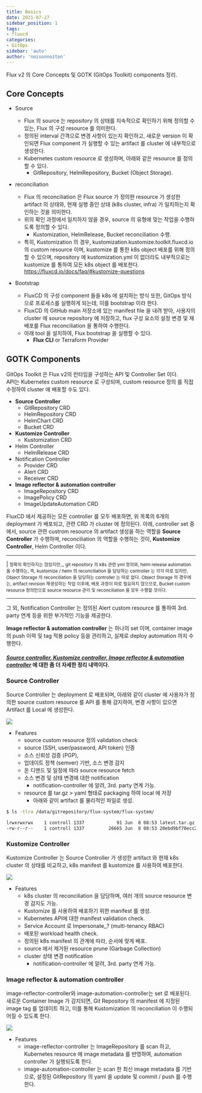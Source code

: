 ```yaml
---
title: Basics
date: 2021-07-27
sidebar_position: 1
tags:
- fluxcd
categories: 
- GitOps
sidebar: 'auto'
author: 'noisonnoiton'
---
```


Flux v2 의 Core Concepts 및 GOTK (GitOps Toolkit) components 정리.

## Core Concepts

- Source
  - Flux 의 source 는 repository 의 상태를 지속적으로 확인하기 위해 정의할 수 있는, Flux 의 구성 resource 를 의미한다.
  - 정의된 interval 간격으로 변경 사항이 있는지 확인하고, 새로운 version 이 확인되면 Flux component 가 실행할 수 있는 artifact 를 cluster 에 내부적으로 생성한다.
  - Kubernetes custom resource 로 생성하며, 아래와 같은 resource 를 정의할 수 있다.
    - GitRepository, HelmRepository, Bucket (Object Storage).

- reconciliation
  - Flux 의 reconciliation 은 Flux source 가 정의한 resource 가 생성한 artifact 의 상태와, 현재 실행 중인 상태 (k8s cluster, infra) 가 일치하는지 확인하는 것을 의미한다.
  - 위의 확인 과정에서 일치하지 않을 경우, source 의 유형에 맞는 작업을 수행하도록 정의할 수 있다.
    - Kustomization, HelmRelease, Bucket reconciliation 수행.
  - 특히, Kustomization 의 경우, kustomization.kustomize.toolkit.fluxcd.io 의 custom resource 이며, kustomize 릍 통한 k8s object 배포를 위해 정의할 수 있으며, repository 에 kustomization.yml 이 없더라도 내부적으로는 kustomize 를 통하여 모든 k8s object 를 배포한다.
  <https://fluxcd.io/docs/faq/#kustomize-questions>

- Bootstrap
  - FluxCD 의 구성 component 들을 k8s 에 설치하는 방식 또한, GitOps 방식으로 프로세스를 실행하게 되는데, 이를 bootstrap 이라 한다.
  - FluxCD 의 GitHub main 저장소에 있는 manifest file 을 내려 받아, 사용자의 cluster 에 source repository 에 저장하고, flux 구성 요소의 설정 변경 및 재배포를 Flux reconciliation 을 통하여 수행한다.
  - 아래 tool 을 설치하여, Flux bootstrap 을 실행할 수 있다.
    - <b>Flux CLI</b> or Terraform Provider

## GOTK Components

GitOps Toolkit 은 Flux v2의 런타임을 구성하는 API 및 Controller Set 이다.  
API는 Kubernetes custom resource 로 구성되며, custom resource 정의 를 직접 수정하여 cluster 에 배포할 수도 있다.

- <b>Source Controller</b>
  - GitRepository CRD
  - HelmRepository CRD
  - HelmChart CRD
  - Bucket CRD
- <b>Kustomize Controller</b>
  - Kustomization CRD
- Helm Controller
  - HelmRelease CRD
- Notification Controller
  - Provider CRD
  - Alert CRD
  - Receiver CRD
- <b>Image reflector & automation controller</b>
  - ImageRepository CRD
  - ImagePolicy CRD
  - ImageUpdateAutomation CRD

FluxCD 에서 제공하는 모든 controller 를 모두 배포하면, 위 목록의 6개의 deployment 가 배포되고, 관련 CRD 가 cluster 에 정의된다.
아래, controller set 중에서, source 관련 custrom resource 의 artifact 생성을 하는 역할을 <b>Source Controller</b> 가 수행하며, reconciliation 의 역할을 수행하는 것이, <b>Kustomize Controller</b>, Helm Controller 이다.

***
| <small>정확히 확인하지는 않았지만,,, git repository 의 k8s 관련 yml 정의와, helm release automation 을 수행하는, 즉, kustomize / helm 의 reconciliation 을 담당하는 controller 는 각각 따로 있지만, Object Storage 의 reconciliation 을 담당하는 controller 는 따로 없다.</small>
  <small>Object Storage 의 경우에는, artifact revision 재생성하는 작업 이후에, 배포 과정이 따로 필요하지 않으므로, Bucket custom resource 정의만으로 source resource 관리 및 reconciliation 을 모두 수행할 것이다.</small>
***

그 외, Notification Controller 는 정의된 Alert custom resource 를 통하여 3rd. party 연계 등을 위한 부가적인 기능을 제공한다.

<b>Image reflector & automation controller</b> 는 하나의 set 이며, container image 의 push 이력 및 tag 적용 policy 등을 관리하고, 실제로 deploy automation 까지 수행한다.

#### <u>*Source controller, Kustomize controller, Image reflector & automation controller*</u> 에 대한 좀 더 자세한 정리 내역이다.

### Source Controller

Source Controller 는 deployment 로 배포되며, 아래와 같이 cluster 에 사용자가 정의한 source custom resource 를 API 를 통해 감지하여, 변경 사항이 있으면 Artifact 를 Local 에 생성한다.

<img src="https://fluxcd.io/img/source-controller.png" />

- Features
  - source custom resource 정의 validation check
  - source (SSH, user/password, API token) 인증
  - 소스 신뢰성 검증 (PGP), 
  - 업데이트 정책 (semver) 기반, 소스 변경 감지
  - 온 디맨드 및 일정에 따라 source resource fetch
  - 소스 변경 및 상태 변경에 대한 notification
    - notification-controller 에 알려, 3rd. party 연계 가능.
  - resource 를 tar.gz > yaml 형태로 packaging 하여 local 에 저장
    - 아래와 같이 artifact 를 물리적인 파일로 생성.

```sh
$ ls -tlra /data/gitrepository/flux-system/flux-system/

lrwxrwxrwx    1 controll 1337            91 Jun  8 08:53 latest.tar.gz -> /data/gitrepository/flux-system/flux-system/20ebd9bf70ecc2a061cf2ed0cdff9fd7bc3ab28b.tar.gz
-rw-r--r--    1 controll 1337         26665 Jun  8 08:53 20ebd9bf70ecc2a061cf2ed0cdff9fd7bc3ab28b.tar.gz
```


### Kustomize Controller

Kustomize Controller 는 Source Controller 가 생성한 artifact 와 현재 k8s cluster 의 상태를 비교하고, k8s manifest 를 kustomize 를 사용하여 배포한다.

<img src="https://fluxcd.io/img/kustomize-controller.png" />

- Features
  - k8s cluster 의 reconciliation 을 담당하며, 여러 개의 source resource 변경 감지도 가능.
  - Kustomize 를 사용하여 배포하기 위한 manifest 를 생성.
  - Kubernetes API에 대한 manifest validation check.
  - Service Account 로 Impersonate,,? (multi-tenancy RBAC)
  - 배포된 workload health check.
  - 정의된 k8s manifest 의 관계에 따라, 순서에 맞게 배포.
  - source 에서 제거된 resource prune (Garbage Collection)
  - cluster 상태 변경 notification
    - notification-controller 에 알려, 3rd. party 연계 가능.


### Image reflector & automation controller

image-reflector-controller와 image-automation-controller는 set 로 배포된다.  
새로운 Container Image 가 감지되면, Git Repository 의 manifest 에 지정된 image tag 를 업데이트 하고, 이를 통해 Kustomization 의 reconciliation 이 수행되어질 수 있도록 한다.

<img src="https://fluxcd.io/img/image-update-automation.png" />

- Features
  - image-reflector-controller 는 ImageRepository 를 scan 하고, Kubernetes resource 에 image metadata 를 반영하여, automation controller 가 실행되도록 한다.
  - image-automation-controller 는 scan 한 최신 image metadata 를 기반으로, 설정된 GitRepository 의 yaml 을 update 및 commit / push 를 수행한다.

